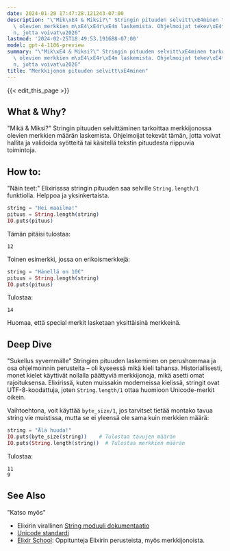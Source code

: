 ```yaml
---
date: 2024-01-20 17:47:28.121243-07:00
description: "\"Mik\xE4 & Miksi?\" Stringin pituuden selvitt\xE4minen tarkoittaa merkkijonossa\
  \ olevien merkkien m\xE4\xE4r\xE4n laskemista. Ohjelmoijat tekev\xE4t t\xE4m\xE4\
  n, jotta voivat\u2026"
lastmod: '2024-02-25T18:49:53.191688-07:00'
model: gpt-4-1106-preview
summary: "\"Mik\xE4 & Miksi?\" Stringin pituuden selvitt\xE4minen tarkoittaa merkkijonossa\
  \ olevien merkkien m\xE4\xE4r\xE4n laskemista. Ohjelmoijat tekev\xE4t t\xE4m\xE4\
  n, jotta voivat\u2026"
title: "Merkkijonon pituuden selvitt\xE4minen"
---
```


{{< edit_this_page >}}

## What & Why?
"Mikä & Miksi?"
Stringin pituuden selvittäminen tarkoittaa merkkijonossa olevien merkkien määrän laskemista. Ohjelmoijat tekevät tämän, jotta voivat hallita ja validoida syötteitä tai käsitellä tekstin pituudesta riippuvia toimintoja.

## How to:
"Näin teet:"
Elixirisssa stringin pituuden saa selville `String.length/1` funktiolla. Helppoa ja yksinkertaista.

```elixir
string = "Hei maailma!"
pituus = String.length(string)
IO.puts(pituus)
```

Tämän pitäisi tulostaa:

```
12
```

Toinen esimerkki, jossa on erikoismerkkejä:

```elixir
string = "Hänellä on 10€"
pituus = String.length(string)
IO.puts(pituus)
```

Tulostaa:

```
14
```

Huomaa, että special merkit lasketaan yksittäisinä merkkeinä.

## Deep Dive
"Sukellus syvemmälle"
Stringien pituuden laskeminen on perushommaa ja osa ohjelmoinnin perusteita – oli kyseessä mikä kieli tahansa. Historiallisesti, monet kielet käyttivät nollalla päättyviä merkkijonoja, mikä asetti omat rajoituksensa. Elixirissä, kuten muissakin moderneissa kielissä, stringit ovat UTF-8-koodattuja, joten `String.length/1` ottaa huomioon Unicode-merkit oikein.

Vaihtoehtona, voit käyttää `byte_size/1`, jos tarvitset tietää montako tavua string vie muistissa, mutta se ei yleensä ole sama kuin merkkien määrä:

```elixir
string = "Älä huuda!"
IO.puts(byte_size(string))    # Tulostaa tavujen määrän
IO.puts(String.length(string))  # Tulostaa merkkien määrän
```

Tulostaa:

```
11
9
```

## See Also
"Katso myös"
- Elixirin virallinen [String moduuli dokumentaatio](https://hexdocs.pm/elixir/String.html)
- [Unicode standardi](http://www.unicode.org/standard/standard.html)
- [Elixir School](https://elixirschool.com/en/): Oppitunteja Elixirin perusteista, myös merkkijonoista.
